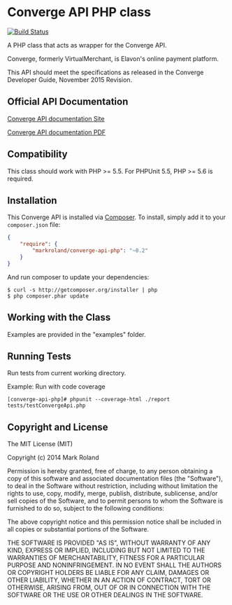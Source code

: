 Converge API PHP class
======================

[![Build Status](https://travis-ci.org/markroland/converge-api-php.svg?branch=master)](https://travis-ci.org/markroland/converge-api-php)

A PHP class that acts as wrapper for the Converge API.

Converge, formerly VirtualMerchant, is Elavon's online payment platform.

This API should meet the specifications as released in the Converge Developer Guide, November 2015 Revision.


Official API Documentation
--------------------------

[Converge API documentation Site](https://demo.myvirtualmerchant.com/VirtualMerchantDemo/supportlandingvisitor.do)

[Converge API documentation PDF](https://www.myvirtualmerchant.com/VirtualMerchant/download/developerGuide.pdf)

Compatibility
--------------------------
This class should work with PHP >= 5.5.  For PHPUnit 5.5, PHP >= 5.6 is required.

Installation
------------

This Converge API is installed via [Composer](http://getcomposer.org/). To install, simply add it
to your `composer.json` file:

```json
{
    "require": {
        "markroland/converge-api-php": "~0.2"
    }
}
```

And run composer to update your dependencies:

    $ curl -s http://getcomposer.org/installer | php
    $ php composer.phar update


Working with the Class
----------------------

Examples are provided in the "examples" folder.


Running Tests
-------------

Run tests from current working directory.

Example: Run with code coverage

    [converge-api-php]# phpunit --coverage-html ./report tests/testConvergeApi.php


Copyright and License
---------------------

The MIT License (MIT)

Copyright (c) 2014 Mark Roland

Permission is hereby granted, free of charge, to any person obtaining a copy
of this software and associated documentation files (the "Software"), to deal
in the Software without restriction, including without limitation the rights
to use, copy, modify, merge, publish, distribute, sublicense, and/or sell
copies of the Software, and to permit persons to whom the Software is
furnished to do so, subject to the following conditions:

The above copyright notice and this permission notice shall be included in
all copies or substantial portions of the Software.

THE SOFTWARE IS PROVIDED "AS IS", WITHOUT WARRANTY OF ANY KIND, EXPRESS OR
IMPLIED, INCLUDING BUT NOT LIMITED TO THE WARRANTIES OF MERCHANTABILITY,
FITNESS FOR A PARTICULAR PURPOSE AND NONINFRINGEMENT. IN NO EVENT SHALL THE
AUTHORS OR COPYRIGHT HOLDERS BE LIABLE FOR ANY CLAIM, DAMAGES OR OTHER
LIABILITY, WHETHER IN AN ACTION OF CONTRACT, TORT OR OTHERWISE, ARISING FROM,
OUT OF OR IN CONNECTION WITH THE SOFTWARE OR THE USE OR OTHER DEALINGS IN
THE SOFTWARE.
